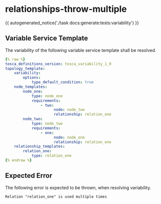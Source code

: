 # relationships-throw-multiple

{{ autogenerated_notice('./task docs:generate:tests:variability') }}


## Variable Service Template

The variability of the following variable service template shall be resolved.

```yaml linenums="1"
{% raw %}
tosca_definitions_version: tosca_variability_1_0
topology_template:
    variability:
        options:
            type_default_condition: true
    node_templates:
        node_one:
            type: node_one
            requirements:
                - two:
                      node: node_two
                      relationship: relation_one
        node_two:
            type: node_two
            requirements:
                - one:
                      node: node_one
                      relationship: relation_one
    relationship_templates:
        relation_one:
            type: relation_one
{% endraw %}
```





## Expected Error

The following error is expected to be thrown, when resolving variability.

```text linenums="1"
Relation "relation_one" is used multiple times
```
